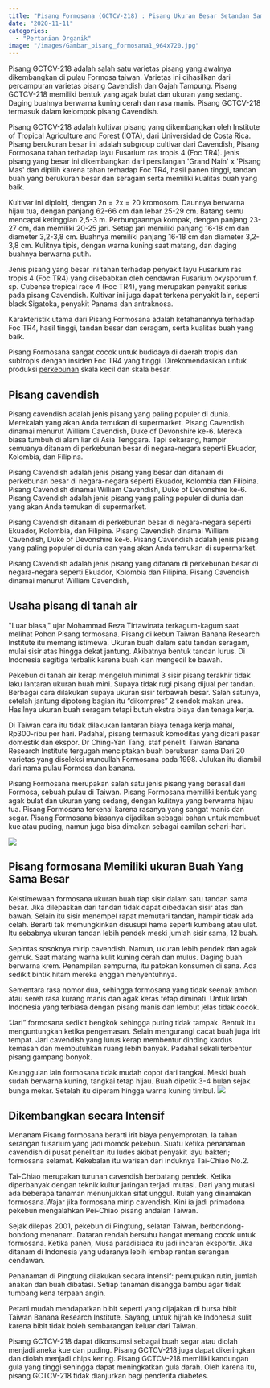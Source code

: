 ```yaml
---
title: "Pisang Formosana (GCTCV-218) : Pisang Ukuran Besar Setandan Sama Besar"
date: "2020-11-11"
categories: 
  - "Pertanian Organik"
image: "/images/Gambar_pisang_formosana1_964x720.jpg"
---
```


Pisang GCTCV-218 adalah salah satu varietas pisang yang awalnya dikembangkan di pulau Formosa taiwan. Varietas ini dihasilkan dari percampuran varietas pisang Cavendish dan Gajah Tampung. Pisang GCTCV-218 memiliki bentuk yang agak bulat dan ukuran yang sedang. Daging buahnya berwarna kuning cerah dan rasa manis. Pisang GCTCV-218 termasuk dalam kelompok pisang Cavendish.

Pisang GCTCV-218 adalah kultivar pisang yang dikembangkan oleh Institute of Tropical Agriculture and Forest (IOTA), dari Universidad de Costa Rica. Pisang berukuran besar ini adalah subgroup cultivar dari Cavendish, Pisang Formosana tahan terhadap layu Fusarium ras tropis 4 (Foc TR4). jenis pisang yang besar ini dikembangkan dari persilangan 'Grand Nain' x 'Pisang Mas' dan dipilih karena tahan terhadap Foc TR4, hasil panen tinggi, tandan buah yang berukuran besar dan seragam serta memiliki kualitas buah yang baik.

Kultivar ini diploid, dengan 2n = 2x = 20 kromosom. Daunnya berwarna hijau tua, dengan panjang 62-66 cm dan lebar 25-29 cm. Batang semu mencapai ketinggian 2,5-3 m. Perbungaannya kompak, dengan panjang 23-27 cm, dan memiliki 20-25 jari. Setiap jari memiliki panjang 16-18 cm dan diameter 3,2-3,8 cm. Buahnya memiliki panjang 16-18 cm dan diameter 3,2-3,8 cm. Kulitnya tipis, dengan warna kuning saat matang, dan daging buahnya berwarna putih.

Jenis pisang yang besar ini tahan terhadap penyakit layu Fusarium ras tropis 4 (Foc TR4) yang disebabkan oleh cendawan Fusarium oxysporum f. sp. Cubense tropical race 4 (Foc TR4), yang merupakan penyakit serius pada pisang Cavendish. Kultivar ini juga dapat terkena penyakit lain, seperti black Sigatoka, penyakit Panama dan antraknosa.

Karakteristik utama dari Pisang Formosana adalah ketahanannya terhadap Foc TR4, hasil tinggi, tandan besar dan seragam, serta kualitas buah yang baik.

Pisang Formosana sangat cocok untuk budidaya di daerah tropis dan subtropis dengan insiden Foc TR4 yang tinggi. Direkomendasikan untuk produksi [perkebunan](http://localhost/mitra/perkebunan "perkebunan") skala kecil dan skala besar.

## Pisang cavendish

Pisang cavendish adalah jenis pisang yang paling populer di dunia. Merekalah yang akan Anda temukan di supermarket. Pisang Cavendish dinamai menurut William Cavendish, Duke of Devonshire ke-6. Mereka biasa tumbuh di alam liar di Asia Tenggara. Tapi sekarang, hampir semuanya ditanam di perkebunan besar di negara-negara seperti Ekuador, Kolombia, dan Filipina.

Pisang Cavendish adalah jenis pisang yang besar dan ditanam di perkebunan besar di negara-negara seperti Ekuador, Kolombia dan Filipina. Pisang Cavendish dinamai William Cavendish, Duke of Devonshire ke-6. Pisang Cavendish adalah jenis pisang yang paling populer di dunia dan yang akan Anda temukan di supermarket.

Pisang Cavendish ditanam di perkebunan besar di negara-negara seperti Ekuador, Kolombia, dan Filipina. Pisang Cavendish dinamai William Cavendish, Duke of Devonshire ke-6. Pisang Cavendish adalah jenis pisang yang paling populer di dunia dan yang akan Anda temukan di supermarket.

Pisang Cavendish adalah jenis pisang yang ditanam di perkebunan besar di negara-negara seperti Ekuador, Kolombia dan Filipina. Pisang Cavendish dinamai menurut William Cavendish,

## Usaha pisang di tanah air

"Luar biasa," ujar Mohammad Reza Tirtawinata terkagum-kagum saat melihat Pohon Pisang formosana. Pisang di kebun Taiwan Banana Research Institute itu memang istimewa. Ukuran buah dalam satu tandan seragam, mulai sisir atas hingga dekat jantung. Akibatnya bentuk tandan lurus. Di Indonesia segitiga terbalik karena buah kian mengecil ke bawah.

Pekebun di tanah air kerap mengeluh minimal 3 sisir pisang terakhir tidak laku lantaran ukuran buah mini. Supaya tidak rugi pisang dijual per tandan. Berbagai cara dilakukan supaya ukuran sisir terbawah besar. Salah satunya, setelah jantung dipotong bagian itu “dikompres” 2 sendok makan urea. Hasilnya ukuran buah seragam tetapi butuh ekstra biaya dan tenaga kerja.

Di Taiwan cara itu tidak dilakukan lantaran biaya tenaga kerja mahal, Rp300-ribu per hari. Padahal, pisang termasuk komoditas yang dicari pasar domestik dan ekspor. Dr Ching-Yan Tang, staf peneliti Taiwan Banana Research Institute tergugah menciptakan buah berukuran sama Dari 20 varietas yang diseleksi muncullah Formosana pada 1998. Julukan itu diambil dari nama pulau Formosa dan banana.

Pisang Formosana merupakan salah satu jenis pisang yang berasal dari Formosa, sebuah pulau di Taiwan. Pisang Formosana memiliki bentuk yang agak bulat dan ukuran yang sedang, dengan kulitnya yang berwarna hijau tua. Pisang Formosana terkenal karena rasanya yang sangat manis dan segar. Pisang Formosana biasanya dijadikan sebagai bahan untuk membuat kue atau puding, namun juga bisa dimakan sebagai camilan sehari-hari.

[![](/images/formosana-300x207.jpg)](http://localhost/mitra/wp-content/uploads/2020/11/formosana.jpg)

## Pisang formosana Memiliki ukuran Buah Yang Sama Besar

Keistimewaan formosana ukuran buah tiap sisir dalam satu tandan sama besar. Jika dilepaskan dari tandan tidak dapat dibedakan sisir atas dan bawah. Selain itu sisir menempel rapat memutari tandan, hampir tidak ada celah. Berarti tak memungkinkan disusupi hama seperti kumbang atau ulat. Itu sebabnya ukuran tandan lebih pendek meski jumlah sisir sama, 12 buah.

Sepintas sosoknya mirip cavendish. Namun, ukuran lebih pendek dan agak gemuk. Saat matang warna kulit kuning cerah dan mulus. Daging buah berwarna krem. Penampilan sempurna, itu patokan konsumen di sana. Ada sedikit bintik hitam mereka enggan menyentuhnya.

Sementara rasa nomor dua, sehingga formosana yang tidak seenak ambon atau sereh rasa kurang manis dan agak keras tetap diminati. Untuk lidah Indonesia yang terbiasa dengan pisang manis dan lembut jelas tidak cocok.

“Jari” formosana sedikit bengkok sehingga puting tidak tampak. Bentuk itu menguntungkan ketika pengemasan. Selain mengurangi cacat buah juga irit tempat. Jari cavendish yang lurus kerap membentur dinding kardus kemasan dan membutuhkan ruang lebih banyak. Padahal sekali terbentur pisang gampang bonyok.

Keunggulan lain formosana tidak mudah copot dari tangkai. Meski buah sudah berwarna kuning, tangkai tetap hijau. Buah dipetik 3-4 bulan sejak bunga mekar. Setelah itu diperam hingga warna kuning timbul. [![](/images/formosana-banana-300x209.jpg)](http://localhost/mitra/wp-content/uploads/2020/11/formosana-banana.jpg)

## Dikembangkan secara Intensif

Menanam Pisang formosana berarti irit biaya penyemprotan. Ia tahan serangan fusarium yang jadi momok pekebun. Suatu ketika penanaman cavendish di pusat penelitian itu ludes akibat penyakit layu bakteri; formosana selamat. Kekebalan itu warisan dari induknya Tai-Chiao No.2.

Tai-Chiao merupakan turunan cavendish berbatang pendek. Ketika diperbanyak dengan teknik kultur jaringan terjadi mutasi. Dari yang mutasi ada beberapa tanaman menunjukkan sifat unggul. Itulah yang dinamakan formosana.Wajar jika formosana mirip cavendish. Kini ia jadi primadona pekebun mengalahkan Pei-Chiao pisang andalan Taiwan.

Sejak dilepas 2001, pekebun di Pingtung, selatan Taiwan, berbondong-bondong menanam. Dataran rendah bersuhu hangat memang cocok untuk formosana. Ketika panen, Musa paradisiaca itu jadi incaran eksportir. Jika ditanam di Indonesia yang udaranya lebih lembap rentan serangan cendawan.

Penanaman di Pingtung dilakukan secara intensif: pemupukan rutin, jumlah anakan dan buah dibatasi. Setiap tanaman disangga bambu agar tidak tumbang kena terpaan angin.

Petani mudah mendapatkan bibit seperti yang dijajakan di bursa bibit Taiwan Banana Research Institute. Sayang, untuk hijrah ke Indonesia sulit karena bibit tidak boleh sembarangan keluar dari Taiwan.

Pisang GCTCV-218 dapat dikonsumsi sebagai buah segar atau diolah menjadi aneka kue dan puding. Pisang GCTCV-218 juga dapat dikeringkan dan diolah menjadi chips kering. Pisang GCTCV-218 memiliki kandungan gula yang tinggi sehingga dapat meningkatkan gula darah. Oleh karena itu, pisang GCTCV-218 tidak dianjurkan bagi penderita diabetes.
